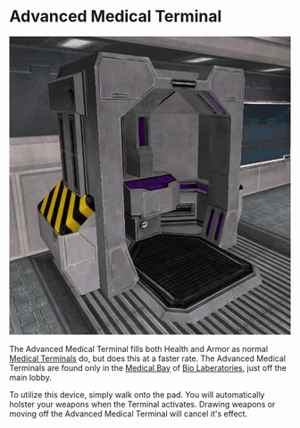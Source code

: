 # Advanced Medical Terminal

![](../images/Advanced_Med_Term.jpg "Advanced_Med_Term.jpg")

The Advanced Medical Terminal fills both Health and Armor as normal
[Medical Terminals](Medical_Terminal.md) do, but does this at a faster rate. The
Advanced Medical Terminals are found only in the
[Medical Bay](../locations/Medical_Bay.md) of
[Bio Laberatories](../locations/Bio_Laboratory.md), just off the main lobby.

To utilize this device, simply walk onto the pad. You will automatically holster
your weapons when the Terminal activates. Drawing weapons or moving off the
Advanced Medical Terminal will cancel it's effect.

